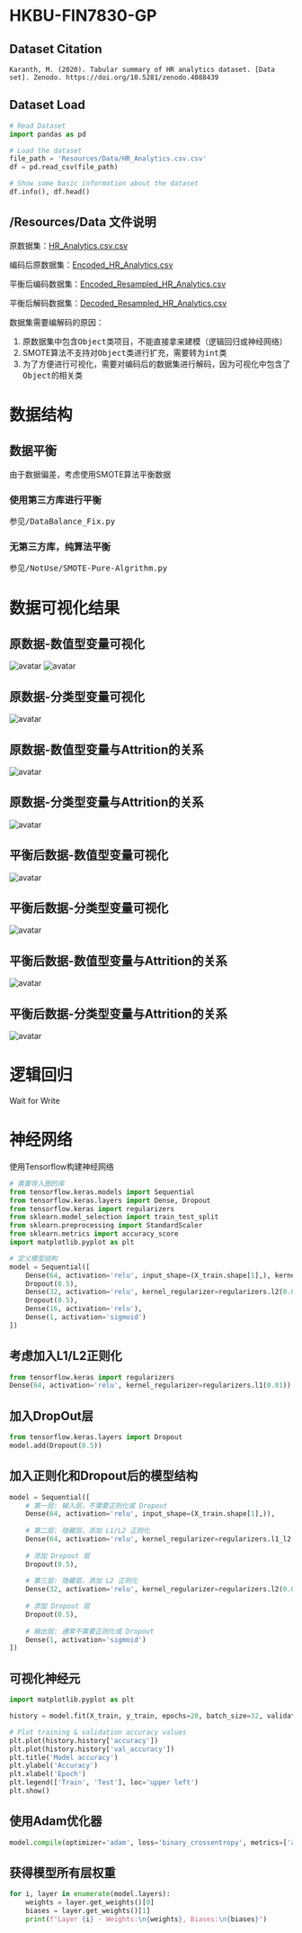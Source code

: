 # HKBU-FIN7830-GP
## Dataset Citation
```
Karanth, M. (2020). Tabular summary of HR analytics dataset. [Data set]. Zenodo. https://doi.org/10.5281/zenodo.4088439
```
## Dataset Load

```python
# Read Dataset
import pandas as pd

# Load the dataset
file_path = 'Resources/Data/HR_Analytics.csv.csv'
df = pd.read_csv(file_path)

# Show some basic information about the dataset
df.info(), df.head()
```
## /Resources/Data 文件说明
原数据集：[HR_Analytics.csv.csv](Resources%2FData%2FHR_Analytics.csv.csv)

编码后原数据集：[Encoded_HR_Analytics.csv](Resources%2FData%2FEncoded_HR_Analytics.csv)

平衡后编码数据集：[Encoded_Resampled_HR_Analytics.csv](Resources%2FData%2FEncoded_Resampled_HR_Analytics.csv)

平衡后解码数据集：[Decoded_Resampled_HR_Analytics.csv](Resources%2FData%2FDecoded_Resampled_HR_Analytics.csv)

数据集需要编解码的原因：
1. 原数据集中包含<kbd>Object</kbd>类项目，不能直接拿来建模（逻辑回归或神经网络）
2. SMOTE算法不支持对<kbd>Object</kbd>类进行扩充，需要转为<kbd>int</kbd>类
3. 为了方便进行可视化，需要对编码后的数据集进行解码，因为可视化中包含了<kbd>Object</kbd>的相关类

# 数据结构
## 数据平衡
由于数据偏差，考虑使用SMOTE算法平衡数据
### 使用第三方库进行平衡
参见<kbd>/DataBalance_Fix.py</kbd>

### 无第三方库，纯算法平衡
参见<kbd>/NotUse/SMOTE-Pure-Algrithm.py</kbd>

# 数据可视化结果
## 原数据-数值型变量可视化
![avatar](Resources/IMG/RawDataBasic1.png) ![avatar](Resources/IMG/BalanceDataBasic1.png)
## 原数据-分类型变量可视化
![avatar](Resources/IMG/RawDataBasic2.png)
## 原数据-数值型变量与Attrition的关系
![avatar](Resources/IMG/RawDataRelation1.png)
## 原数据-分类型变量与Attrition的关系
![avatar](Resources/IMG/RawDataRelation2.png)
## 平衡后数据-数值型变量可视化
![avatar](Resources/IMG/BalanceDataBasic1.png)
## 平衡后数据-分类型变量可视化
![avatar](Resources/IMG/BalanceDataBasic2.png)
## 平衡后数据-数值型变量与Attrition的关系
![avatar](Resources/IMG/BalanceDataRelation1.png)
## 平衡后数据-分类型变量与Attrition的关系
![avatar](Resources/IMG/BalanceDataRelation2.png)

# 逻辑回归
Wait for Write

# 神经网络
使用Tensorflow构建神经网络
```python
# 需要导入图的库
from tensorflow.keras.models import Sequential
from tensorflow.keras.layers import Dense, Dropout
from tensorflow.keras import regularizers
from sklearn.model_selection import train_test_split
from sklearn.preprocessing import StandardScaler
from sklearn.metrics import accuracy_score
import matplotlib.pyplot as plt
```

``` python
# 定义模型结构
model = Sequential([
    Dense(64, activation='relu', input_shape=(X_train.shape[1],), kernel_regularizer=regularizers.l1_l2(l1=0.01, l2=0.01)),
    Dropout(0.5),
    Dense(32, activation='relu', kernel_regularizer=regularizers.l2(0.01)),
    Dropout(0.5),
    Dense(16, activation='relu'),
    Dense(1, activation='sigmoid')
])
```
## 考虑加入L1/L2正则化
```python
from tensorflow.keras import regularizers
Dense(64, activation='relu', kernel_regularizer=regularizers.l1(0.01))
```
## 加入DropOut层
```python
from tensorflow.keras.layers import Dropout
model.add(Dropout(0.5))
```
## 加入正则化和Dropout后的模型结构
```python
model = Sequential([
    # 第一层: 输入层，不需要正则化或 Dropout
    Dense(64, activation='relu', input_shape=(X_train.shape[1],)),
    
    # 第二层: 隐藏层，添加 L1/L2 正则化
    Dense(64, activation='relu', kernel_regularizer=regularizers.l1_l2(l1=0.01, l2=0.01)),
    
    # 添加 Dropout 层
    Dropout(0.5),
    
    # 第三层: 隐藏层，添加 L2 正则化
    Dense(32, activation='relu', kernel_regularizer=regularizers.l2(0.01)),
    
    # 添加 Dropout 层
    Dropout(0.5),
    
    # 输出层: 通常不需要正则化或 Dropout
    Dense(1, activation='sigmoid')
])
```

## 可视化神经元
```python
import matplotlib.pyplot as plt

history = model.fit(X_train, y_train, epochs=20, batch_size=32, validation_split=0.2)

# Plot training & validation accuracy values
plt.plot(history.history['accuracy'])
plt.plot(history.history['val_accuracy'])
plt.title('Model accuracy')
plt.ylabel('Accuracy')
plt.xlabel('Epoch')
plt.legend(['Train', 'Test'], loc='upper left')
plt.show()
```
## 使用Adam优化器
```python
model.compile(optimizer='adam', loss='binary_crossentropy', metrics=['accuracy'])
```

## 获得模型所有层权重
```python
for i, layer in enumerate(model.layers):
    weights = layer.get_weights()[0]
    biases = layer.get_weights()[1]
    print(f"Layer {i} - Weights:\n{weights}, Biases:\n{biases}")
```
